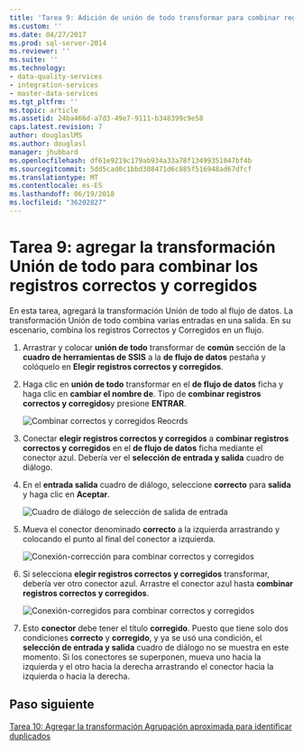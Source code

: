 ```yaml
---
title: 'Tarea 9: Adición de unión de todo transformar para combinar registros correctos y corregidos | Documentos de Microsoft'
ms.custom: ''
ms.date: 04/27/2017
ms.prod: sql-server-2014
ms.reviewer: ''
ms.suite: ''
ms.technology:
- data-quality-services
- integration-services
- master-data-services
ms.tgt_pltfrm: ''
ms.topic: article
ms.assetid: 24ba466d-a7d3-49e7-9111-b348399c9e58
caps.latest.revision: 7
author: douglaslMS
ms.author: douglasl
manager: jhubbard
ms.openlocfilehash: df61e9219c179ab934a33a78f13499351047bf4b
ms.sourcegitcommit: 5dd5cad0c1bbd308471d6c885f516948ad67dfcf
ms.translationtype: MT
ms.contentlocale: es-ES
ms.lasthandoff: 06/19/2018
ms.locfileid: "36202827"
---
```

# <a name="task-9-adding-union-all-transform-to-combine-correct-and-corrected-records"></a>Tarea 9: agregar la transformación Unión de todo para combinar los registros correctos y corregidos
  En esta tarea, agregará la transformación Unión de todo al flujo de datos. La transformación Unión de todo combina varias entradas en una salida. En su escenario, combina los registros Correctos y Corregidos en un flujo.  
  
1.  Arrastrar y colocar **unión de todo** transformar de **común** sección de la **cuadro de herramientas de SSIS** a la **de flujo de datos** pestaña y colóquelo en **Elegir registros correctos y corregidos**.  
  
2.  Haga clic en **unión de todo** transformar en el **de flujo de datos** ficha y haga clic en **cambiar el nombre de**. Tipo de **combinar registros correctos y corregidos**y presione **ENTRAR**.  
  
     ![Combinar correctos y corregidos Reocrds](../../2014/tutorials/media/et-addinguattocombinecacrecords-01.jpg "combinar Reocrds correctos y corregidos")  
  
3.  Conectar **elegir registros correctos y corregidos** a **combinar registros correctos y corregidos** en el **de flujo de datos** ficha mediante el conector azul. Debería ver el **selección de entrada y salida** cuadro de diálogo.  
  
4.  En el **entrada salida** cuadro de diálogo, seleccione **correcto** para **salida** y haga clic en **Aceptar**.  
  
     ![Cuadro de diálogo de selección de salida de entrada](../../2014/tutorials/media/et-addinguattocombinecacrecords-02.jpg "de entrada de cuadro de diálogo de selección de salida")  
  
5.  Mueva el conector denominado **correcto** a la izquierda arrastrando y colocando el punto al final del conector a izquierda.  
  
     ![Conexión-corrección para combinar correctos y corregidos](../../2014/tutorials/media/et-addinguattocombinecacrecords-03.jpg "conexión-corrección para combinar correctos y corregidos")  
  
6.  Si selecciona **elegir registros correctos y corregidos** transformar, debería ver otro conector azul. Arrastre el conector azul hasta **combinar registros correctos y corregidos**.  
  
     ![Conexión-corregidos para combinar correctos y corregidos](../../2014/tutorials/media/et-addinguattocombinecacrecords-04.jpg "conexión-corregidos para combinar correctos y corregidos")  
  
7.  Esto **conector** debe tener el título **corregido**. Puesto que tiene solo dos condiciones **correcto** y **corregido**, y ya se usó una condición, el **selección de entrada y salida** cuadro de diálogo no se muestra en este momento. Si los conectores se superponen, mueva uno hacia la izquierda y el otro hacia la derecha arrastrando el conector hacia la izquierda o hacia la derecha.  
  
## <a name="next-step"></a>Paso siguiente  
 [Tarea 10: Agregar la transformación Agrupación aproximada para identificar duplicados](../../2014/tutorials/task-10-adding-fuzzy-group-transform-to-identify-duplicates.md)  
  
  